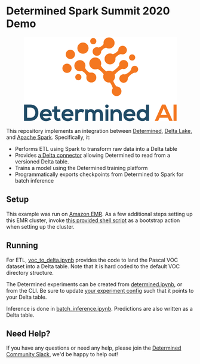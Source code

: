 # Determined Spark Summit 2020 Demo
<p align="center">
<img src="https://github.com/determined-ai/determined/raw/master/determined-logo.png"></p>

This repository implements an integration between [Determined](http://determined.ai), [Delta Lake](https://delta.io/), and [Apache Spark](https://spark.apache.org/).  Specifically, it:
* Performs ETL using Spark to transform raw data into a Delta table
* Provides [a Delta connector](data.py) allowing Determined to read from a versioned Delta table.
* Trains a model using the Determined training platform
* Programmatically exports checkpoints from Determined to Spark for batch inference

## Setup

This example was run on [Amazon EMR](https://aws.amazon.com/emr/).  As a few additional steps setting up this EMR cluster, invoke [this provided shell script](emr/emr-startup.sh) as a bootstrap action when setting up the cluster.  

## Running

For ETL, [voc_to_delta.ipynb](spark/voc_to_delta.ipynb) provides the code to land the Pascal VOC dataset into a Delta table.  Note that it is hard coded to the default VOC  directory structure.

The Determined experiments can be created from [determined.ipynb](determined.ipynb), or from the CLI.  Be sure to update [your experiment config](search.yaml) such that it points to your Delta table.

Inference is done in [batch_inference.ipynb](spark/batch_inference.ipynb).  Predictions are also written as a Delta table.

## Need Help?

If you have any questions or need any help, please join the [Determined Community Slack](https://join.slack.com/t/determined-community/shared_invite/zt-cnj7802v-KcVbaUrIzQOwmkmY7gP0Ew), we'd be happy to help out!
